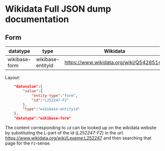 # Wikidata Full JSON dump documentation

## Form

|datatype|type|Wikidata| Properties
|---|---|----|---
|wikibase-form|wikibase-entityid|<https://www.wikidata.org/wiki/Q54285143>| <https://www.wikidata.org/wiki/Special:ListProperties/wikibase-form>

Layout:

```` json
    "datavalue":{
        "value":{
            "entity-type":"form",
            "id":"L252247-F2"
        },
        "type":"wikibase-entityid"
    },
    "datatype":"wikibase-form"
````

The content corresponding to  ``id`` can be looked up on the wikidata website by
substituting the L-part of the id (*L252247-F2*) in the url: <https://www.wikidata.org/wiki/Lexeme:L252247> and then searching
that page for the `F2`-sense.
